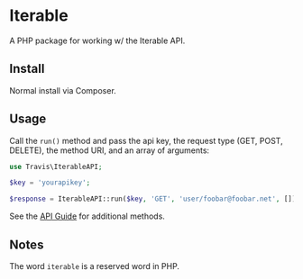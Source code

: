 # Iterable

A PHP package for working w/ the Iterable API.

## Install

Normal install via Composer.

## Usage

Call the ``run()`` method and pass the api key, the request type (GET, POST, DELETE), the method URI, and an array of arguments:

```php
use Travis\IterableAPI;

$key = 'yourapikey';

$response = IterableAPI::run($key, 'GET', 'user/foobar@foobar.net', []);
```

See the [API Guide](https://api.iterable.com/api/docs) for additional methods.

## Notes

The word ``iterable`` is a reserved word in PHP.